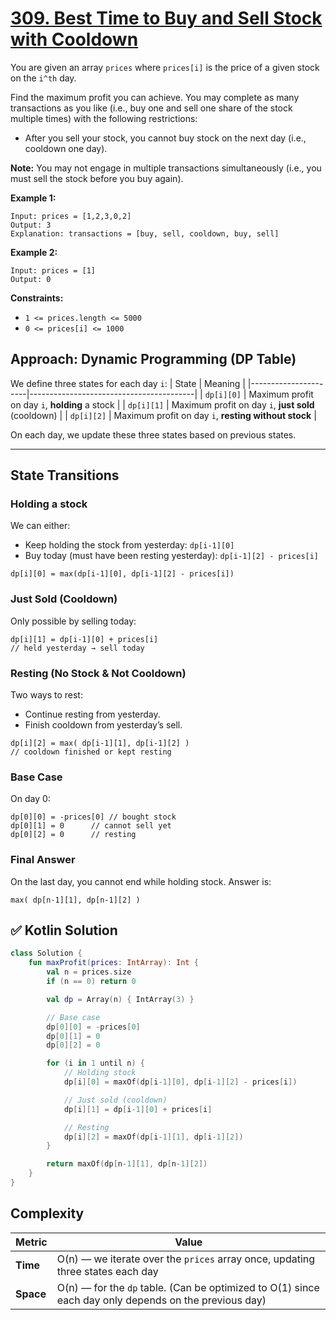 # [309. Best Time to Buy and Sell Stock with Cooldown](https://leetcode.com/problems/best-time-to-buy-and-sell-stock-with-cooldown/description/)

You are given an array <code>prices</code> where <code>prices[i]</code> is the price of a given stock on the <code>i^th</code> day.

Find the maximum profit you can achieve. You may complete as many transactions as you like (i.e., buy one and sell one share of the stock multiple times) with the following restrictions:

- After you sell your stock, you cannot buy stock on the next day (i.e., cooldown one day).

**Note:**  You may not engage in multiple transactions simultaneously (i.e., you must sell the stock before you buy again).

**Example 1:** 

```
Input: prices = [1,2,3,0,2]
Output: 3
Explanation: transactions = [buy, sell, cooldown, buy, sell]
```

**Example 2:** 

```
Input: prices = [1]
Output: 0
```

**Constraints:** 

- <code>1 <= prices.length <= 5000</code>
- <code>0 <= prices[i] <= 1000</code>

## Approach: Dynamic Programming (DP Table)

We define three states for each day `i`:
| State                | Meaning                                 |
|----------------------|-----------------------------------------|
| `dp[i][0]`           | Maximum profit on day `i`, **holding** a stock |
| `dp[i][1]`           | Maximum profit on day `i`, **just sold** (cooldown) |
| `dp[i][2]`           | Maximum profit on day `i`, **resting without stock** |

On each day, we update these three states based on previous states.

---

## State Transitions

###  Holding a stock
We can either:
- Keep holding the stock from yesterday: `dp[i-1][0]`
- Buy today (must have been resting yesterday): `dp[i-1][2] - prices[i]`

```text
dp[i][0] = max(dp[i-1][0], dp[i-1][2] - prices[i])
```

### Just Sold (Cooldown)

Only possible by selling today:

```text
dp[i][1] = dp[i-1][0] + prices[i]
// held yesterday → sell today
```


### Resting (No Stock & Not Cooldown)

Two ways to rest:
- Continue resting from yesterday.
- Finish cooldown from yesterday’s sell.

```text
dp[i][2] = max( dp[i-1][1], dp[i-1][2] )
// cooldown finished or kept resting
```

### Base Case

On day 0:

```text
dp[0][0] = -prices[0] // bought stock
dp[0][1] = 0      // cannot sell yet
dp[0][2] = 0      // resting
```


### Final Answer

On the last day, you cannot end while holding stock.
Answer is:

```text
max( dp[n-1][1], dp[n-1][2] )
```


## ✅ Kotlin Solution
```kotlin
class Solution {
    fun maxProfit(prices: IntArray): Int {
        val n = prices.size
        if (n == 0) return 0

        val dp = Array(n) { IntArray(3) }

        // Base case
        dp[0][0] = -prices[0]
        dp[0][1] = 0
        dp[0][2] = 0

        for (i in 1 until n) {
            // Holding stock
            dp[i][0] = maxOf(dp[i-1][0], dp[i-1][2] - prices[i])

            // Just sold (cooldown)
            dp[i][1] = dp[i-1][0] + prices[i]

            // Resting
            dp[i][2] = maxOf(dp[i-1][1], dp[i-1][2])
        }

        return maxOf(dp[n-1][1], dp[n-1][2])
    }
}
```

## Complexity

| Metric   | Value |
|----------|-------|
| **Time** | O(n) — we iterate over the `prices` array once, updating three states each day |
| **Space** | O(n) — for the `dp` table. (Can be optimized to O(1) since each day only depends on the previous day) |